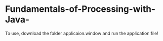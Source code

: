 # Fundamentals-of-Processing-with-Java-

To use, download the folder applicaion.window and run the application file! 

